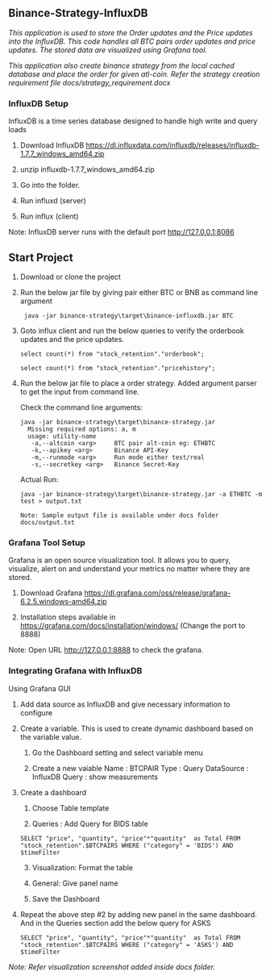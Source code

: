 ## Binance-Strategy-InfluxDB

   *This application is used to store the Order updates and the Price updates into the InfluxDB. This code handles all BTC pairs order updates and price updates. The stored data are visualized using Grafana tool.*
   
   *This application also create binance strategy from the local cached database and place the order for given atl-coin. Refer the strategy creation requirement file docs/strategy_requirement.docx*
   
### InfluxDB Setup

InfluxDB is a time series database designed to handle high write and query loads

   1. Download InfluxDB https://dl.influxdata.com/influxdb/releases/influxdb-1.7.7_windows_amd64.zip
   
   2. unzip influxdb-1.7.7_windows_amd64.zip
   
   3. Go into the folder.
   
   4. Run influxd (server)
   
   5. Run influx (client)

   Note: InfluxDB server runs with the default port http://127.0.0.1:8086


## Start Project

   1. Download or clone the project
   
   2. Run the below jar file by giving pair either BTC or BNB as command line argument
   
           java -jar binance-strategy\target\binance-influxdb.jar BTC
           
   3. Goto influx client and run the below queries to verify the orderbook updates and the price updates.
   
          select count(*) from "stock_retention"."orderbook";
          
          select count(*) from "stock_retention"."pricehistory";
          
   4. Run the below jar file to place a order strategy. Added argument parser to get the input from command line.
    
      Check the command line arguments:
      
          java -jar binance-strategy\target\binance-strategy.jar
            Missing required options: a, m
            usage: utility-name
             -a,--altcoin <arg>     BTC pair alt-coin eg: ETHBTC
             -k,--apikey <arg>      Binance API-Key
             -m,--runmode <arg>     Run mode either test/real
             -s,--secretkey <arg>   Binance Secret-Key
   
      Actual Run:
      
          java -jar binance-strategy\target\binance-strategy.jar -a ETHBTC -m test > output.txt
          
          Note: Sample output file is available under docs folder docs/output.txt
          

### Grafana Tool Setup

Grafana is an open source visualization tool. It allows you to query, visualize, alert on and understand your metrics no matter where they are stored. 

   1. Download Grafana https://dl.grafana.com/oss/release/grafana-6.2.5.windows-amd64.zip
   
   2. Installation steps available in https://grafana.com/docs/installation/windows/ (Change the port to 8888)
    
   Note: Open URL http://127.0.0.1:8888 to check the grafana. 

### Integrating Grafana with InfluxDB

Using Grafana GUI

   1. Add data source as InfluxDB and give necessary information to configure
   
   2. Create a variable. This is used to create dynamic dashboard based on the variable value.
   
      1. Go the Dashboard setting and select variable menu
      
      2. Create a new vaiable
         Name : BTCPAIR
         Type : Query
         DataSource : InfluxDB
         Query : show measurements
         
   3. Create a dashboard 
   
        1. Choose Table template 
        
        2. Queries : Add Query for BIDS table

          SELECT "price", "quantity", "price"*"quantity"  as Total FROM "stock_retention".$BTCPAIRS WHERE ("category" = 'BIDS') AND $timeFilter 

        3. Visualization: Format the table
        
        4. General: Give panel name
        
        5. Save the Dashboard
        
   4. Repeat the above step #2 by adding new panel in the same dashboard. And in the Queries section add the below query for ASKS
          
          SELECT "price", "quantity", "price"*"quantity"  as Total FROM "stock_retention".$BTCPAIRS WHERE ("category" = 'ASKS') AND $timeFilter 
     
   *Note: Refer visualization screenshot added inside docs folder.*
